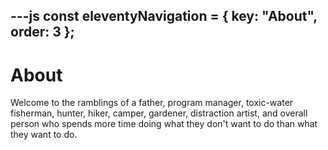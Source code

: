 ---js
const eleventyNavigation = {
	key: "About",
	order: 3
};
---
# About

Welcome to the ramblings of a father, program manager, toxic-water fisherman, hunter, hiker, camper, gardener, distraction artist, and overall person who spends more time doing what they don't want to do than what they want to do.
